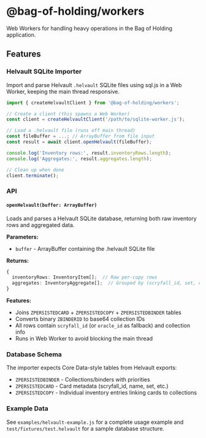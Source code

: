 # @bag-of-holding/workers

Web Workers for handling heavy operations in the Bag of Holding application.

## Features

### Helvault SQLite Importer

Import and parse Helvault `.helvault` SQLite files using sql.js in a Web Worker, keeping the main thread responsive.

```typescript
import { createHelvaultClient } from '@bag-of-holding/workers';

// Create a client (this spawns a Web Worker)
const client = createHelvaultClient('/path/to/sqlite-worker.js');

// Load a .helvault file (runs off main thread)
const fileBuffer = ...; // ArrayBuffer from file input
const result = await client.openHelvault(fileBuffer);

console.log('Inventory rows:', result.inventoryRows.length);
console.log('Aggregates:', result.aggregates.length);

// Clean up when done
client.terminate();
```

### API

#### `openHelvault(buffer: ArrayBuffer)`

Loads and parses a Helvault SQLite database, returning both raw inventory rows and aggregated data.

**Parameters:**
- `buffer` - ArrayBuffer containing the .helvault SQLite file

**Returns:**
```typescript
{
  inventoryRows: InventoryItem[];  // Raw per-copy rows
  aggregates: InventoryAggregate[];  // Grouped by (scryfall_id, set, collector_number, lang, finishes, collection)
}
```

**Features:**
- Joins `ZPERSISTEDCARD` + `ZPERSISTEDCOPY` + `ZPERSISTEDBINDER` tables
- Converts binary `ZBINDERID` to base64 collection IDs
- All rows contain `scryfall_id` (or `oracle_id` as fallback) and collection info
- Runs in Web Worker to avoid blocking the main thread

### Database Schema

The importer expects Core Data-style tables from Helvault exports:

- `ZPERSISTEDBINDER` - Collections/binders with priorities
- `ZPERSISTEDCARD` - Card metadata (scryfall_id, name, set, etc.)
- `ZPERSISTEDCOPY` - Individual inventory entries linking cards to collections

### Example Data

See `examples/helvault-example.js` for a complete usage example and `test/fixtures/test.helvault` for a sample database structure.